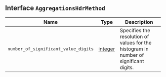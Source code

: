 ## Interface `AggregationsHdrMethod`

| Name | Type | Description |
| - | - | - |
| `number_of_significant_value_digits` | [integer](./integer.md) | Specifies the resolution of values for the histogram in number of significant digits. |
